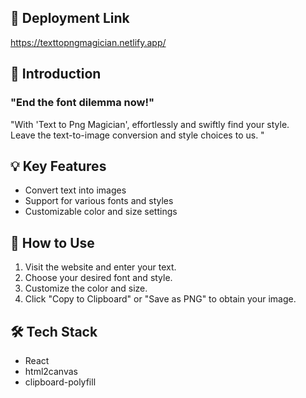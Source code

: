## 🚀 Deployment Link 

https://texttopngmagician.netlify.app/

## 🌟 Introduction 

### "End the font dilemma now!" ### 
"With 'Text to Png Magician', effortlessly and swiftly find your style.  
Leave the text-to-image conversion and style choices to us. "

## 💡 Key Features 

- Convert text into images
- Support for various fonts and styles
- Customizable color and size settings

## 📝 How to Use 

1. Visit the website and enter your text.
2. Choose your desired font and style.
3. Customize the color and size.
4. Click "Copy to Clipboard" or "Save as PNG" to obtain your image.

## 🛠️ Tech Stack 

- React
- html2canvas
- clipboard-polyfill
